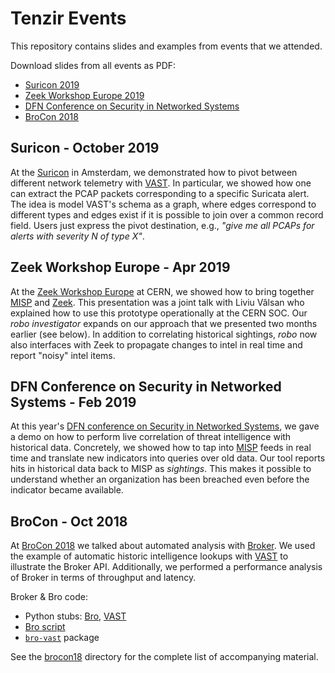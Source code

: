 # Tenzir Events

This repository contains slides and examples from events that we attended.

Download slides from all events as PDF:

  - [Suricon 2019][suricon19]
  - [Zeek Workshop Europe 2019][zeekshop19]
  - [DFN Conference on Security in Networked Systems][dfnconf19]
  - [BroCon 2018][brocon18]

## Suricon - October 2019

At the [Suricon](https://suricon.net) in Amsterdam, we demonstrated how to
pivot between different network telemetry with [VAST][vast]. In particular,
we showed how one can extract the PCAP packets corresponding to a specific
Suricata alert. The idea is model VAST's schema as a graph, where edges
correspond to different types and edges exist if it is possible to join over a
common record field. Users just express the pivot destination, e.g., *"give me
all PCAPs for alerts with severity N of type X"*.

## Zeek Workshop Europe - Apr 2019

At the [Zeek Workshop Europe](https://indico.cern.ch/event/762505/) at CERN,
we showed how to bring together [MISP](http://www.misp-project.org) and
[Zeek](https://www.zeek.org). This presentation was a joint talk with Liviu
Vâlsan who explained how to use this prototype operationally at the CERN SOC.
Our *robo investigator* expands on our approach that we presented two months
earlier (see below). In addition to correlating historical sightings, *robo*
now also interfaces with Zeek to propagate changes to intel in real time and
report "noisy" intel items.

## DFN Conference on Security in Networked Systems - Feb 2019

At this year's [DFN conference on Security in Networked
Systems](https://www.dfn-cert.de/veranstaltungen/sicherheitskonferenz2019.html),
we gave a demo on how to perform live correlation of threat intelligence with
historical data. Concretely, we showed how to tap into
[MISP](http://www.misp-project.org) feeds in real time and translate new
indicators into queries over old data. Our tool reports hits in historical data
back to MISP as *sightings*. This makes it possible to understand whether an
organization has been breached even before the indicator became available.

## BroCon - Oct 2018

At [BroCon 2018](https://www.brocon18.com) we talked about automated analysis
with [Broker](https://github.com/bro/broker). We used the example of automatic
historic intelligence lookups with [VAST][vast] to
illustrate the Broker API. Additionally, we performed a performance analysis of
Broker in terms of throughput and latency.

Broker & Bro code:

- Python stubs: [Bro](brocon18/stub-bro), [VAST](brocon18/stub-vast)
- [Bro script](brocon18/vast.bro)
- [`bro-vast`](https://github.com/tenzir/bro-vast) package

See the [brocon18](brocon18) directory for the complete list of accompanying
material.

[suricon19]: https://github.com/tenzir/events/releases/download/suricon19/slides.pdf
[zeekshop19]: https://github.com/tenzir/events/releases/download/zeekshop19/slides.pdf
[dfnconf19]: https://github.com/tenzir/events/releases/download/dfnconf19/slides.pdf
[brocon18]: https://github.com/tenzir/events/releases/download/brocon18/slides.pdf
[vast]: https://github.com/tenzir/vast
